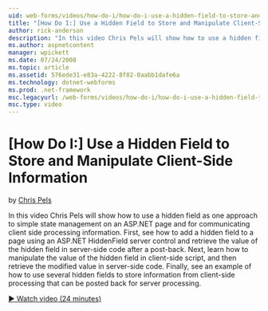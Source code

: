 ```yaml
---
uid: web-forms/videos/how-do-i/how-do-i-use-a-hidden-field-to-store-and-manipulate-client-side-information
title: "[How Do I:] Use a Hidden Field to Store and Manipulate Client-Side Information | Microsoft Docs"
author: rick-anderson
description: "In this video Chris Pels will show how to use a hidden field as one approach to simple state management on an ASP.NET page and for communicating client side..."
ms.author: aspnetcontent
manager: wpickett
ms.date: 07/24/2008
ms.topic: article
ms.assetid: 576ede31-e83a-4222-8f82-0aabb1dafe6a
ms.technology: dotnet-webforms
ms.prod: .net-framework
msc.legacyurl: /web-forms/videos/how-do-i/how-do-i-use-a-hidden-field-to-store-and-manipulate-client-side-information
msc.type: video
---
```

[How Do I:] Use a Hidden Field to Store and Manipulate Client-Side Information
====================
by [Chris Pels](https://twitter.com/chrispels)

In this video Chris Pels will show how to use a hidden field as one approach to simple state management on an ASP.NET page and for communicating client side processing information. First, see how to add a hidden field to a page using an ASP.NET HiddenField server control and retrieve the value of the hidden field in server-side code after a post-back. Next, learn how to manipulate the value of the hidden field in client-side script, and then retrieve the modified value in server-side code. Finally, see an example of how to use several hidden fields to store information from client-side processing that can be posted back for server processing.

[&#9654; Watch video (24 minutes)](https://channel9.msdn.com/Blogs/ASP-NET-Site-Videos/how-do-i-use-a-hidden-field-to-store-and-manipulate-client-side-information)